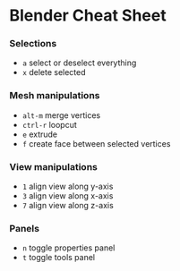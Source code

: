 # Blender Cheat Sheet

### Selections

* `a` select or deselect everything
* `x` delete selected

### Mesh manipulations

* `alt-m` merge vertices
* `ctrl-r` loopcut
* `e` extrude
* `f` create face between selected vertices

### View manipulations

* `1` align view along y-axis
* `3` align view along x-axis
* `7` align view along z-axis

### Panels

* `n` toggle properties panel
* `t` toggle tools panel
